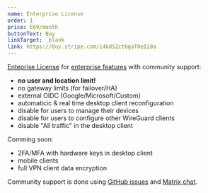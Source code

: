 ```yaml
---
name: Enterprise License
order: 1
price: €69/month
buttonText: Buy
linkTarget: _blank
link: https://buy.stripe.com/14kdSZct6gaT0eI28a
---
```


<a href="https://docs.defguard.net/enterprise" target="_blank">Enteprise License</a> for <a href="http://docs.defguard.net/enterprise/all-enteprise-features" target="_blank"> enterprise features</a> with community support:

- <strong>no user and location limit!</strong>
- no gateway limits (for failover/HA)
- external OIDC (Google/Microsoft/Custom)
- automaticic & real time desktop client reconfiguration
- disable for users to manage their devices
- disable for users to configure other WireGuard clients
- disable "All traffic" in the desktop client

Comming soon:
- 2FA/MFA with hardware keys in desktop client
- mobile clients
- full VPN client data encryption

Community support is done using <a href="https://docs.defguard.net/contact-us/support#found-a-bug-need-a-feature" target="_blank">GitHub issues</a> and <a href="https://docs.defguard.net/contact-us/support#community-support" target="_blank">Matrix chat</a>.
